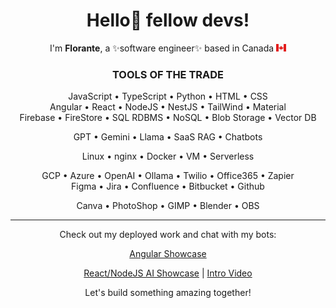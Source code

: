 <h1 align="center">Hello👋 fellow devs!</h1>
<div align="center">
    <p>I'm <b>Florante</b>, a ✨software engineer✨ based in Canada <img src="./CA.svg" height="12"></p>
    <h3>TOOLS OF THE TRADE</h3>
    <p>JavaScript • TypeScript • Python • HTML • CSS
    <br>Angular • React • NodeJS • NestJS • TailWind • Material
    <br>Firebase • FireStore • SQL RDBMS • NoSQL • Blob Storage • Vector DB</p>
    <p>GPT • Gemini  • Llama • SaaS RAG • Chatbots</p>
    <p>Linux • nginx • Docker • VM • Serverless</p>
    <p>GCP • Azure • OpenAI • Ollama • Twilio • Office365 • Zapier
    <br>Figma • Jira • Confluence • Bitbucket • Github</p>
    <p>Canva • PhotoShop • GIMP • Blender • OBS</p>
    <hr>
    <p>Check out my deployed work and chat with my bots:</p>
    <p><a href="https://angular.florantepascual.com/" target="_blank">Angular Showcase</a></p>
    <p><a href="https://next.florantepascual.com/" target="_blank">React/NodeJS AI Showcase</a> | <a href="https://www.youtube.com/watch?v=0YXfoj__Vwg" target="_blank">Intro Video</a></p>
    <p>Let's build something amazing together!</p>
</div>

<!---
FlorantePascual/FlorantePascual is a ✨ special ✨ repository because its `README.md` (this file) appears on your GitHub profile.
You can click the Preview link to take a look at your changes.
--->
